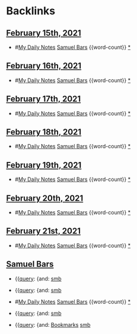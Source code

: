 
# Backlinks
## [February 15th, 2021](<February 15th, 2021.md>)
- #[My Daily Notes](<My Daily Notes.md>) [Samuel Bars](<Samuel Bars.md>) {{word-count}} [*]([smb](<smb.md>))

## [February 16th, 2021](<February 16th, 2021.md>)
- #[My Daily Notes](<My Daily Notes.md>) [Samuel Bars](<Samuel Bars.md>) {{word-count}} [*]([smb](<smb.md>))

## [February 17th, 2021](<February 17th, 2021.md>)
- #[My Daily Notes](<My Daily Notes.md>) [Samuel Bars](<Samuel Bars.md>) {{word-count}} [*]([smb](<smb.md>))

## [February 18th, 2021](<February 18th, 2021.md>)
- #[My Daily Notes](<My Daily Notes.md>) [Samuel Bars](<Samuel Bars.md>) {{word-count}} [*]([smb](<smb.md>))

## [February 19th, 2021](<February 19th, 2021.md>)
- #[My Daily Notes](<My Daily Notes.md>) [Samuel Bars](<Samuel Bars.md>) {{word-count}} [*]([smb](<smb.md>))

## [February 20th, 2021](<February 20th, 2021.md>)
- #[My Daily Notes](<My Daily Notes.md>) [Samuel Bars](<Samuel Bars.md>) {{word-count}} [*]([smb](<smb.md>))

## [February 21st, 2021](<February 21st, 2021.md>)
- #[My Daily Notes](<My Daily Notes.md>) [Samuel Bars](<Samuel Bars.md>) {{word-count}} [*]([smb](<smb.md>))

## [Samuel Bars](<Samuel Bars.md>)
- {{[query](<query.md>): {and: [smb](<smb.md>)

- {{[query](<query.md>): {and: [smb](<smb.md>)

- #[My Daily Notes](<My Daily Notes.md>) [Samuel Bars](<Samuel Bars.md>) {{word-count}} [*]([smb](<smb.md>))

- {{[query](<query.md>): {and: [smb](<smb.md>)

- {{[query](<query.md>): {and: [Bookmarks](<Bookmarks.md>) [smb](<smb.md>)

